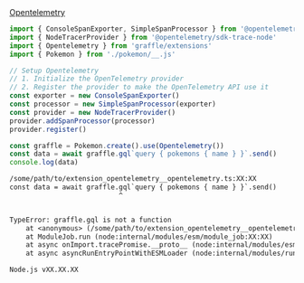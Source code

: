 <div class="ExampleSnippet">
<a href="../../examples/extension/opentelemetry">Opentelemetry</a>

<!-- dprint-ignore-start -->
```ts twoslash
import { ConsoleSpanExporter, SimpleSpanProcessor } from '@opentelemetry/sdk-trace-base'
import { NodeTracerProvider } from '@opentelemetry/sdk-trace-node'
import { Opentelemetry } from 'graffle/extensions'
import { Pokemon } from './pokemon/__.js'

// Setup Opentelemetry
// 1. Initialize the OpenTelemetry provider
// 2. Register the provider to make the OpenTelemetry API use it
const exporter = new ConsoleSpanExporter()
const processor = new SimpleSpanProcessor(exporter)
const provider = new NodeTracerProvider()
provider.addSpanProcessor(processor)
provider.register()

const graffle = Pokemon.create().use(Opentelemetry())
const data = await graffle.gql`query { pokemons { name } }`.send()
console.log(data)
```
<!-- dprint-ignore-end -->

<!-- dprint-ignore-start -->
```txt
/some/path/to/extension_opentelemetry__opentelemetry.ts:XX:XX
const data = await graffle.gql`query { pokemons { name } }`.send()
                           ^


TypeError: graffle.gql is not a function
    at <anonymous> (/some/path/to/extension_opentelemetry__opentelemetry.ts:XX:XX:28)
    at ModuleJob.run (node:internal/modules/esm/module_job:XX:XX)
    at async onImport.tracePromise.__proto__ (node:internal/modules/esm/loader:XX:XX)
    at async asyncRunEntryPointWithESMLoader (node:internal/modules/run_main:XX:XX)

Node.js vXX.XX.XX
```
<!-- dprint-ignore-end -->

</div>
